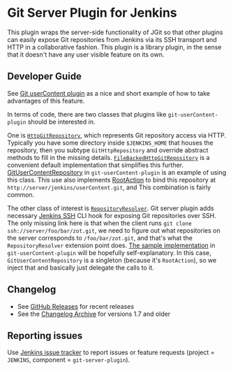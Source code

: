 # Git Server Plugin for Jenkins

This plugin wraps the server-side functionality of JGit so that other plugins can easily expose
Git repositories from Jenkins via its SSH transport and HTTP in a collaborative fashion.
This plugin is a library plugin, in the sense that it doesn't have any user visible feature on its own.

## Developer Guide

See [Git userContent plugin](https://plugins.jenkins.io/git-userContent) as a nice and short example of how to take advantages of this feature.

In terms of code, there are two classes that plugins like `git-userContent-plugin` should be interested in.

One is
[`HttpGitRepository`](https://github.com/jenkinsci/git-server-plugin/blob/master/src/main/java/org/jenkinsci/plugins/gitserver/HttpGitRepository.java),
which represents Git repository access via HTTP.
Typically you have some directory inside `$JENKINS_HOME` that houses the repository, then you subtype `GitHttpRepository` and override abstract methods to fill in the missing details.
[`FileBackedHttpGitRepository`](https://github.com/jenkinsci/git-server-plugin/blob/master/src/main/java/org/jenkinsci/plugins/gitserver/FileBackedHttpGitRepository.java)
is a convenient default implementation that simplifies this further.
[GitUserContentRepository](https://github.com/jenkinsci/git-userContent-plugin/blob/master/src/main/java/org/jenkinsci/plugins/gitUserContent/GitUserContentRepository.java)
in `git-userContent-plugin` is an example of using this class. This use
also implements
[RootAction](https://wiki.jenkins.io/display/JENKINS/Action+and+its+family+of+subtypes#Actionanditsfamilyofsubtypes-RootAction)
to bind this repository at `http://server/jenkins/userContent.git`, and
This combination is fairly common.

The other class of interest is [`RepositoryResolver`](https://github.com/jenkinsci/git-server-plugin/blob/master/src/main/java/org/jenkinsci/plugins/gitserver/RepositoryResolver.java).
Git server plugin adds necessary [Jenkins SSH](https://wiki.jenkins.io/display/JENKINS/Jenkins+SSH) CLI hook for exposing Git repositories over SSH.
The only missing link here is that when the client runs `git clone ssh://server/foo/bar/zot.git`,
we need to figure out what repositories on the server corresponds to `/foo/bar/zot.git`, and that's what the `RepositoryResolver` extension point does.
[The sample implementation](https://github.com/jenkinsci/git-userContent-plugin/blob/master/src/main/java/org/jenkinsci/plugins/gitUserContent/GitUserContentRepositorySSHAccess.java) in `git-userContent-plugin` will be hopefully self-explanatory.
In this case, `GitUserContentRepository` is a singleton (because it's `RootAction`), so we inject that and basically just delegate the calls to it.

## Changelog

* See [GitHub Releases](https://github.com/jenkinsci/git-server-plugin/releases/latest) for recent releases
* See the [Changelog Archive](https://github.com/jenkinsci/git-server-plugin/blob/git-server-1.9/docs/OLD_CHANGELOG.md) for versions 1.7 and older

## Reporting issues

Use [Jenkins issue tracker](https://www.jenkins.io/participate/report-issue/redirect/#17613) to report issues or feature requests
(project = `JENKINS`, component = `git-server-plugin`).
